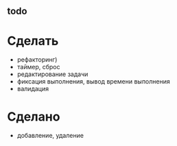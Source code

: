 ## todo

# Сделать

- рефакторинг)
- таймер, сброс
- редактирование задачи
- фиксация выполнения, вывод времени выполнения
- валидация

# Сделано

- добавление, удаление
